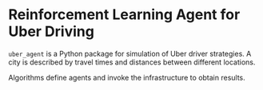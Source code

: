 # Reinforcement Learning Agent for Uber Driving

`uber_agent` is a Python package for simulation of Uber driver
strategies. A city is described by travel times and distances between
different locations.

Algorithms define agents and invoke the infrastructure to obtain
results.
